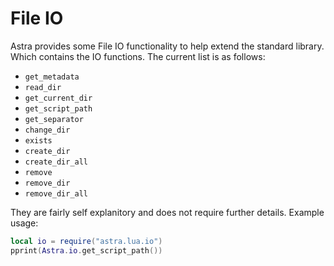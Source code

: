 # File IO

Astra provides some File IO functionality to help extend the standard library. Which contains the IO functions. The current list is as follows:

- `get_metadata`
- `read_dir`
- `get_current_dir`
- `get_script_path`
- `get_separator`
- `change_dir`
- `exists`
- `create_dir`
- `create_dir_all`
- `remove`
- `remove_dir`
- `remove_dir_all`

They are fairly self explanitory and does not require further details. Example usage:

```lua
local io = require("astra.lua.io")
pprint(Astra.io.get_script_path())
```
